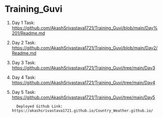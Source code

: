 # Training_Guvi

1. Day 1 Task: https://github.com/AkashSrivastava1721/Training_Guvi/blob/main/Day%201/Readme.md
2. Day 2 Task: https://github.com/AkashSrivastava1721/Training_Guvi/blob/main/Day2/Readme.md
3. Day 3 Task: https://github.com/AkashSrivastava1721/Training_Guvi/tree/main/Day3
4. Day 4 Task: https://github.com/AkashSrivastava1721/Training_Guvi/tree/main/Day4
5. Day 5 Task: https://github.com/AkashSrivastava1721/Training_Guvi/tree/main/Day5

         Deployed Github Link: https://akashsrivastava1721.github.io/Country_Weather.github.io/
